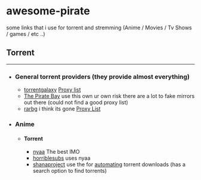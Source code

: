 # awesome-pirate
some links that i use for torrent and stremming (Anime / Movies / Tv Shows / games / etc ..)

## Torrent 

------------


-  ### General torrent providers (they provide almost everything)
	- [torrentgalaxy](https://torrentgalaxy.to) [Proxy list](https://proxygalaxy.pw/)
	- [The Pirate Bay](https://www.tbp-mirror.com/) use this own ur own risk there are a lot to fake mirrors out there (could not find a good proxy list)
	- [rarbg]() i think its gone  [Proxy List]()
- ### Anime 
	- #### Torrent
		- [nyaa](nyaa.si) The best IMO 
		- [horriblesubs](https://horriblesubs.info/) uses nyaa 
		- [shanaproject](https://www.shanaproject.com/) use the for [automating](https://www.shanaproject.com/help/client/) torrent downloads (has a search option to find torrents)
